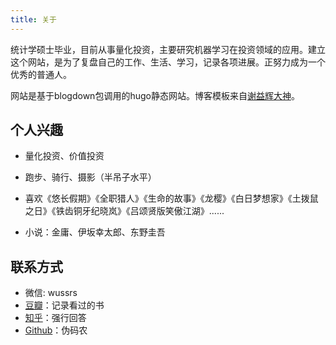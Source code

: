 ```yaml
---
title: 关于
---
```


统计学硕士毕业，目前从事量化投资，主要研究机器学习在投资领域的应用。建立这个网站，是为了复盘自己的工作、生活、学习，记录各项进展。正努力成为一个优秀的普通人。

网站是基于blogdown包调用的hugo静态网站。博客模板来自[谢益辉大神](https://xmin.yihui.name/)。

## 个人兴趣

* 量化投资、价值投资

* 跑步、骑行、摄影（半吊子水平）

* 喜欢《悠长假期》《全职猎人》《生命的故事》《龙樱》《白日梦想家》《土拨鼠之日》《铁齿铜牙纪晓岚》《吕颂贤版笑傲江湖》......

* 小说：金庸、伊坂幸太郎、东野圭吾

## 联系方式

* 微信: wussrs
* [豆瓣](https://www.douban.com/people/121747689/)：记录看过的书
* [知乎](https://www.zhihu.com/people/wu-xian-da-94/answers)：强行回答
* [Github](https://github.com/wuxiaoda)：伪码农
